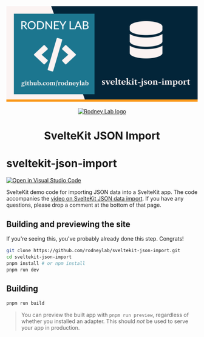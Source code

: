 <img src="./images/rodneylab-github-sveltekit-json-import.png" alt="Rodney Lab sveltekit-json-import Github banner">

<p align="center">
  <a aria-label="Open Rodney Lab site" href="https://rodneylab.com" rel="nofollow noopener noreferrer">
    <img alt="Rodney Lab logo" src="https://rodneylab.com/assets/icon.png" width="60" />
  </a>
</p>
<h1 align="center">
  SvelteKit JSON Import
</h1>

# sveltekit-json-import

[![Open in Visual Studio Code](https://open.vscode.dev/badges/open-in-vscode.svg)](https://open.vscode.dev/rodneylab/sveltekit-json-import)

SvelteKit demo code for importing JSON data into a SvelteKit app. The code accompanies the <a aria-label="Open Rodney Lab blog post on Svelte Kit Graph Q L queries with fetch only" href="https://rodneylab.com/sveltekit-json-import/">video on SvelteKit JSON data import</a>. If you have any questions, please drop a comment at the bottom of that page.

## Building and previewing the site

If you're seeing this, you've probably already done this step. Congrats!

```bash
git clone https://github.com/rodneylab/sveltekit-json-import.git
cd sveltekit-json-import
pnpm install # or npm install
pnpm run dev
```

## Building

```bash
pnpm run build
```

> You can preview the built app with `pnpm run preview`, regardless of whether you installed an adapter. This should _not_ be used to serve your app in production.
